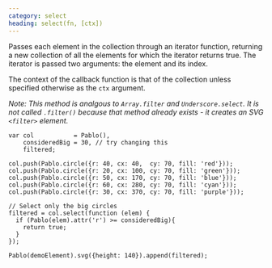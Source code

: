 ```yaml
---
category: select
heading: select(fn, [ctx])
---
```


Passes each element in the collection through an iterator function, returning a new collection of all the elements for which the iterator returns true. The iterator is passed two arguments: the element and its index.

The context of the callback function is that of the collection unless specified otherwise as the `ctx` argument.

*Note: This method is analgous to `Array.filter` and `Underscore.select`. It is not called `.filter()` because that method already exists - it creates an SVG `<filter>` element.*

    var col           = Pablo(),
        consideredBig = 30, // try changing this
        filtered;

    col.push(Pablo.circle({r: 40, cx: 40,  cy: 70, fill: 'red'}));
    col.push(Pablo.circle({r: 20, cx: 100, cy: 70, fill: 'green'}));
    col.push(Pablo.circle({r: 50, cx: 170, cy: 70, fill: 'blue'}));
    col.push(Pablo.circle({r: 60, cx: 280, cy: 70, fill: 'cyan'}));
    col.push(Pablo.circle({r: 30, cx: 370, cy: 70, fill: 'purple'}));

    // Select only the big circles
    filtered = col.select(function (elem) {
      if (Pablo(elem).attr('r') >= consideredBig){
        return true;
      }
    });

    Pablo(demoElement).svg({height: 140}).append(filtered);
